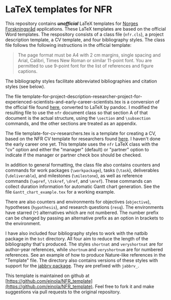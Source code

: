 # LaTeX templates for NFR

This repository contains **_unofficial_** LaTeX templates for [Norges Forskningsråd](https://www.forskningsradet.no/) applications. These LaTeX templates are based on the official Word templates. The respository consists of a class file (`nfr.cls`), a project description template, a CV template, and four bibliography styles. The class file follows the following instructions in the official template:
> The page format must be A4 with 2 cm margins, single spacing and Arial, Calibri, Times New Roman or similar 11-point font. You are permitted to use 9-point font for the list of references and figure captions.
> 
The bibliography styles facilitate abbreviated bibliographies and citation styles (see below).

The file template-for-project-description-researcher-project-for-experienced-scientists-and-early-career-scientists.tex is a conversion of the official file found [here](https://www.forskningsradet.no/siteassets/utlysninger/vedlegg-utlysninger/template-for-project-description-researcher-project-for-experienced-scientists-and-early-career-scientists.docx), converted to LaTeX by pandoc. I modified the resulting file to use the `nfr` document class so that section A of that document is the actual structure, using the `\section` and `\subsection` commands, and the other sections are treated as an appendix.

The file template-for-cv-researchers.tex is a template for creating a CV, based on the NFR CV template for researchers found [here](https://www.forskningsradet.no/siteassets/utlysninger/vedlegg-utlysninger/template-for-cv-researchers.docx). I haven't done the early career one yet. This template uses the `nfr` LaTeX class with the "cv" option and either the "manager" (default) or "partner" option to indicate if the manager or partner check box should be checked.

In addition to general formatting, the class file also contains counters and commands for work packages (`\workpackage`), tasks (`\task`), deliverables (`\deliverable`), and milestones (`\milestone`), as well as reference commands (`\wpref`, `\tskref`, `\dref`, and `\mref`). These commands can collect duration information for automatic Gantt chart generation. See the file `Gantt_chart_example.tex` for a working example.

There are also counters and environments for objectives (`objective`), hypotheses (`hypothesis`), and research questions (`resq`). The environments have starred (`*`) alternatives which are not numbered. The number prefix can be changed by passing an alternative prefix as an option in brackets to the environment.

I have also included four bibliography styles to work with the natbib package in the `bst` directory. All four aim to reduce the length of the bibliography that's produced. The styles `shortnat` and `veryshortnat` are for author-year references, while `shortnum` and `veryshortnum` are for numbered references. See an example of how to produce Nature-like references in the "Template" file. The directory also contains versions of these styles with support for the [jabbrv package](https://github.com/compholio/jabbrv). They are prefixed with `jabbrv_`.

This template is maintained on github at [https://github.com/einola/NFR_template](https://github.com/einola/NFR_template). Feel free to fork it and make suggestions via pull requests to the original repository.
